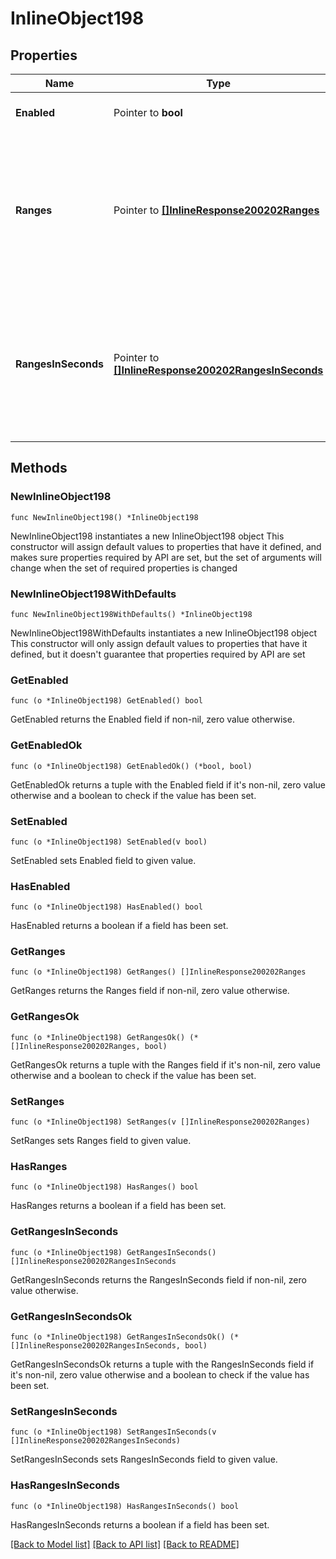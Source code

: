 # InlineObject198

## Properties

Name | Type | Description | Notes
------------ | ------------- | ------------- | -------------
**Enabled** | Pointer to **bool** | If true, the SSID outage schedule is enabled. | [optional] 
**Ranges** | Pointer to [**[]InlineResponse200202Ranges**](InlineResponse200202Ranges.md) | List of outage ranges. Has a start date and time, and end date and time. If this parameter is passed in along with rangesInSeconds parameter, this will take precedence. | [optional] 
**RangesInSeconds** | Pointer to [**[]InlineResponse200202RangesInSeconds**](InlineResponse200202RangesInSeconds.md) | List of outage ranges in seconds since Sunday at Midnight. Has a start and end. If this parameter is passed in along with the ranges parameter, ranges will take precedence. | [optional] 

## Methods

### NewInlineObject198

`func NewInlineObject198() *InlineObject198`

NewInlineObject198 instantiates a new InlineObject198 object
This constructor will assign default values to properties that have it defined,
and makes sure properties required by API are set, but the set of arguments
will change when the set of required properties is changed

### NewInlineObject198WithDefaults

`func NewInlineObject198WithDefaults() *InlineObject198`

NewInlineObject198WithDefaults instantiates a new InlineObject198 object
This constructor will only assign default values to properties that have it defined,
but it doesn't guarantee that properties required by API are set

### GetEnabled

`func (o *InlineObject198) GetEnabled() bool`

GetEnabled returns the Enabled field if non-nil, zero value otherwise.

### GetEnabledOk

`func (o *InlineObject198) GetEnabledOk() (*bool, bool)`

GetEnabledOk returns a tuple with the Enabled field if it's non-nil, zero value otherwise
and a boolean to check if the value has been set.

### SetEnabled

`func (o *InlineObject198) SetEnabled(v bool)`

SetEnabled sets Enabled field to given value.

### HasEnabled

`func (o *InlineObject198) HasEnabled() bool`

HasEnabled returns a boolean if a field has been set.

### GetRanges

`func (o *InlineObject198) GetRanges() []InlineResponse200202Ranges`

GetRanges returns the Ranges field if non-nil, zero value otherwise.

### GetRangesOk

`func (o *InlineObject198) GetRangesOk() (*[]InlineResponse200202Ranges, bool)`

GetRangesOk returns a tuple with the Ranges field if it's non-nil, zero value otherwise
and a boolean to check if the value has been set.

### SetRanges

`func (o *InlineObject198) SetRanges(v []InlineResponse200202Ranges)`

SetRanges sets Ranges field to given value.

### HasRanges

`func (o *InlineObject198) HasRanges() bool`

HasRanges returns a boolean if a field has been set.

### GetRangesInSeconds

`func (o *InlineObject198) GetRangesInSeconds() []InlineResponse200202RangesInSeconds`

GetRangesInSeconds returns the RangesInSeconds field if non-nil, zero value otherwise.

### GetRangesInSecondsOk

`func (o *InlineObject198) GetRangesInSecondsOk() (*[]InlineResponse200202RangesInSeconds, bool)`

GetRangesInSecondsOk returns a tuple with the RangesInSeconds field if it's non-nil, zero value otherwise
and a boolean to check if the value has been set.

### SetRangesInSeconds

`func (o *InlineObject198) SetRangesInSeconds(v []InlineResponse200202RangesInSeconds)`

SetRangesInSeconds sets RangesInSeconds field to given value.

### HasRangesInSeconds

`func (o *InlineObject198) HasRangesInSeconds() bool`

HasRangesInSeconds returns a boolean if a field has been set.


[[Back to Model list]](../README.md#documentation-for-models) [[Back to API list]](../README.md#documentation-for-api-endpoints) [[Back to README]](../README.md)


